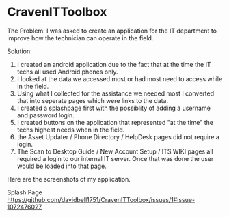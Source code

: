 # CravenITToolbox

The Problem:
I was asked to create an application for the IT department to improve how the technician can operate in the field.  

Solution:
1. I created an android application due to the fact that at the time the IT techs all used Android phones only.  
2. I looked at the data we accessed most or had most need to access while in the field.  
3. Using what I collected for the assistance we needed most I converted that into seperate pages which were links to the data.
4. I created a splashpage first with the possiblity of adding a username and password login.
5. I created buttons on the application that represented "at the time" the techs highest needs when in the field.
6. the Asset Updater / Phone Directory / HelpDesk pages did not require a login.
7. The Scan to Desktop Guide / New Account Setup / ITS WIKI pages all required a login to our internal IT server.  Once that was done the user would be loaded into that page.

Here are the screenshots of my application.

Splash Page
https://github.com/davidbell1751/CravenITToolbox/issues/1#issue-1072476027
